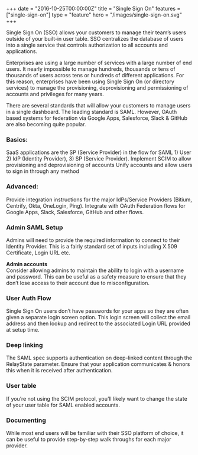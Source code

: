 +++
date = "2016-10-25T00:00:00Z"
title = "Single Sign On"
features = ["single-sign-on"]
type = "feature"
hero = "/images/single-sign-on.svg"
+++

Single Sign On (SSO) allows your customers to manage their team’s users outside of your built-in user table. SSO centralizes the database of users into a single service that controls authorization to all accounts and applications.

Enterprises are using a large number of services with a large number of end users. It nearly impossible to manage hundreds, thousands or tens of thousands of users across tens or hundreds of different applications. For this reason, enterprises have been using Single Sign On (or directory services) to manage the provisioning, deprovisioning and permissioning of accounts and privileges for many years.

There are several standards that will allow your customers to manage users in a single dashboard. The leading standard is SAML. However, OAuth based systems for federation via Google Apps, Salesforce, Slack & GitHub are also becoming quite popular.

### Basics:
SaaS applications are the SP (Service Provider) in the flow for SAML 1) User 2) IdP (Identity Provider), 3) SP (Service Provider).
Implement SCIM to allow provisioning and deprovisioning of accounts
Unify accounts and allow users to sign in through any method

### Advanced:
Provide integration instructions for the major IdPs/Service Providers (Bitium, Centrify, Okta, OneLogin, Ping).
Integrate with OAuth Federation flows for Google Apps, Slack, Salesforce, GitHub and other flows.

### Admin SAML Setup
Admins will need to provide the required information to connect to their Identity Provider. This is a fairly standard set of inputs including X.509 Certificate, Login URL etc.

**Admin accounts**  
Consider allowing admins to maintain the ability to login with a username and password. This can be useful as a safety measure to ensure that they don’t lose access to their account due to misconfiguration.

### User Auth Flow
Single Sign On users don’t have passwords for your apps so they are often given a separate login screen option. This login screen will collect the email address and then lookup and redirect to the associated Login URL provided at setup time.

### Deep linking
The SAML spec supports authentication on deep-linked content through the RelayState parameter. Ensure that your application communicates & honors this when it is received after authentication.

### User table
If you’re not using the SCIM protocol, you’ll likely want to change the state of your user table for SAML enabled accounts.

### Documenting
While most end users will be familiar with their SSO platform of choice, it can be useful to provide step-by-step walk throughs for each major provider.

